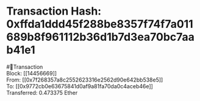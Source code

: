 
Transaction Hash: 0xffda1ddd45f288be8357f74f7a011689b8f961112b36d1b7d3ea70bc7aab41e1
====================================================================================
  
#💸Transaction  
Block: [[14456669]]  
From: [[0x7f268357a8c2552623316e2562d90e642bb538e5]]  
To: [[0x9772cb0e63675841d0af9a81fa70da0c4aceb46e]]  
Transferred: 0.473375 Ether